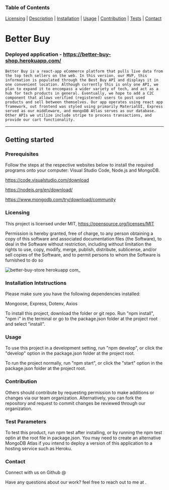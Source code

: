  ### Table of Contents 
 [Licensing](#licensing) | [Description](#description) | [Installation](#installation-intstructions) | [Usage](#usage) | [Contribution](#contribution) | [Tests](#test-parameters) | [Contact](#contact)

# Better Buy 
  
  ### Deployed application - https://better-buy-shop.herokuapp.com/
  
    Better Buy is a react-app eCommerce platform that pulls live data from the top tech sellers on the web. In this version, our MVP, this information is populated through the Best Buy API and displays it in one convenient location. Although currently this is only one API, we plan to expand it to encompass a wider variety of tech, and act as a hub for tech products in general. Eventually, we hope to add a C2C component that allows verified (registered) users to post used products and sell between themselves. Our app operates using react app framework, out frontend was styled using primarily MaterialUI, Express served as our middleware, and mongoDB Atlas serves as our database. Other APIs we utilize include stripe to process transactions, and provide our cart functionality. 
    
 ---
   
 ## Getting started
    
 ### Prerequisites
    
 Follow the steps at the respective websites below to install the required programs onto your computer: Visual Studio Code, Node.js and MongoDB.

 https://code.visualstudio.com/download


 https://nodejs.org/en/download/


 https://www.mongodb.com/try/download/community



### Licensing
  This project is licensed under MIT, https://opensource.org/licenses/MIT
  
  Permission is hereby granted, free of charge, to any person obtaining a copy of this software and associated documentation files (the Software), to deal in the Software without restriction, including without limitation the rights to use, copy, modify, merge, publish, distribute, sublicense, and/or sell copies of the Software, and to permit persons to whom the Software is furnished to do so
  

![better-buy-store herokuapp com_](https://user-images.githubusercontent.com/84198162/140593514-318a6a57-b2bd-49f9-84d0-ccd3203b87da.png)

### Installation Intstructions
  Please make sure you have the following dependencies installed: 
  
  Mongoose,
  Express,
  Dotenv,
  Axios
  
  To install this project, download the folder or git repo.
  Run "npm install", "npm i" in the terminal or go to the package.json folder at the project root and select "install". 


### Usage 
 To use this project in a development setting, run "npm develop", or click the "develop" option in the package.json folder at the project root. 

 To run the project normally, run "npm start", or click the "start" option in the package.json folder at the project root. 


### Contribution
  Others should contribute by requesting permission to make additions or changes via our team organization. Alternatively, you can fork the repository and request to commit changes be reviewed through our organization. 

### Test Parameters
  To test this product, run npm test after installing, or by running the npm test optin at the root file in package.json. You may need to create an alternative MongoDB Atlas if you intend to deploy a version of this application to a hosting service such as Heroku. 

### Contact
  Connect with us on Github @ 
  
  Have any questions about our work? feel free to reach out to me at . 
 
